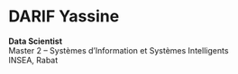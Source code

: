 # DARIF Yassine
**Data Scientist**  
Master 2 – Systèmes d’Information et Systèmes Intelligents  
INSEA, Rabat
